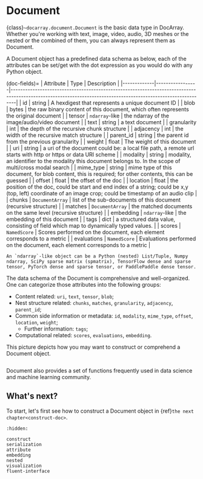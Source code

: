 # Document

{class}`~docarray.document.Document` is the basic data type in DocArray. Whether you're working with text, image, video, audio, 3D meshes or the nested or the combined of them, you can always represent them as Document.

A Document object has a predefined data schema as below, each of the attributes can be set/get with the dot expression as you would do with any Python object.

(doc-fields)=
| Attribute   | Type            | Description                                                                                                                                                  |
|-------------|-----------------|--------------------------------------------------------------------------------------------------------------------------------------------------------------|
| id          | string          | A hexdigest that represents a unique document ID                                                                                                             |
| blob        | bytes           | the raw binary content of this document, which often represents the original document                                                                        |
| tensor      | `ndarray`-like  | the ndarray of the image/audio/video document                                                                                                                |
| text        | string          | a text document                                                                                                                                              |
| granularity | int             | the depth of the recursive chunk structure                                                                                                                   |
| adjacency   | int             | the width of the recursive match structure                                                                                                                   |
| parent_id   | string          | the parent id from the previous granularity                                                                                                                  |
| weight      | float           | The weight of this document                                                                                                                                  |
| uri         | string          | a uri of the document could be: a local file path, a remote url starts with http or https or data URI scheme                                                 |
| modality    | string          | modality, an identifier to the modality this document belongs to. In the scope of multi/cross modal search                                                   |
| mime_type   | string          | mime type of this document, for blob content, this is required; for other contents, this can be guessed                                                      |
| offset      | float           | the offset of the doc                                                                                                                                        |
| location    | float           | the position of the doc, could be start and end index of a string; could be x,y (top, left) coordinate of an image crop; could be timestamp of an audio clip |
| chunks      | `DocumentArray` | list of the sub-documents of this document (recursive structure)                                                                                             |
| matches     | `DocumentArray` | the matched documents on the same level (recursive structure)                                                                                                |
| embedding   | `ndarray`-like  | the embedding of this document                                                                                                                               |
| tags        | dict            | a structured data value, consisting of field which map to dynamically typed values.                                                                          |
| scores      | `NamedScore`    | Scores performed on the document, each element corresponds to a metric                                                                                       |
| evaluations | `NamedScore`    | Evaluations performed on the document, each element corresponds to a metric                                                                                  |

```{tip}
An `ndarray`-like object can be a Python (nested) List/Tuple, Numpy ndarray, SciPy sparse matrix (spmatrix), TensorFlow dense and sparse tensor, PyTorch dense and sparse tensor, or PaddlePaddle dense tensor.
```

The data schema of the Document is comprehensive and well-organized. One can categorize those attributes into the following groups:

- Content related: `uri`, `text`, `tensor`, `blob`;
- Nest structure related: `chunks`, `matches`, `granularity`, `adjacency`, `parent_id`;
- Common side information or metadata: `id`, `modality`, `mime_type`, `offset`, `location`, `weight`;
  - Further information: `tags`;
- Computational related: `scores`, `evaluations`, `embedding`.

This picture depicts how you may want to construct or comprehend a Document object.

```{figure} images/document-attributes.svg
```


Document also provides a set of functions frequently used in data science and machine learning community.


## What's next?

To start, let's first see how to construct a Document object in {ref}`the next chapter<construct-doc>`.


```{toctree}
:hidden:

construct
serialization
attribute
embedding
nested
visualization
fluent-interface
```